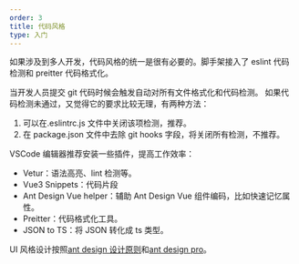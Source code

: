 ```yaml
---
order: 3
title: 代码风格
type: 入门
---
```


如果涉及到多人开发，代码风格的统一是很有必要的。脚手架接入了 eslint 代码检测和 preitter 代码格式化。

当开发人员提交 git 代码时候会触发自动对所有文件格式化和代码检测。
如果代码检测未通过，又觉得它的要求比较无理，有两种方法：

1. 可以在.eslintrc.js 文件中关闭该项检测，推荐。
2. 在 package.json 文件中去除 git hooks 字段，将关闭所有检测，不推荐。

VSCode 编辑器推荐安装一些插件，提高工作效率：

- Vetur：语法高亮、lint 检测等。
- Vue3 Snippets：代码片段
- Ant Design Vue helper：辅助 Ant Design Vue 组件编码，比如快速记忆属性。
- Preitter：代码格式化工具。
- JSON to TS：将 JSON 转化成 ts 类型。

UI 风格设计按照[ant design 设计原则](https://ant.design/docs/spec/research-form-cn)和[ant design pro](https://preview.pro.antdv.com/dashboard/workplace)。
